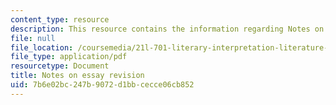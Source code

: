 ```yaml
---
content_type: resource
description: This resource contains the information regarding Notes on essay revision.
file: null
file_location: /coursemedia/21l-701-literary-interpretation-literature-and-urban-experience-spring-2009/7b6e02bc247b9072d1bbcecce06cb852_MIT21L_701S09_Notes_Essay.pdf
file_type: application/pdf
resourcetype: Document
title: Notes on essay revision
uid: 7b6e02bc-247b-9072-d1bb-cecce06cb852
---
```

